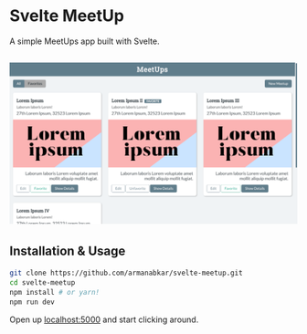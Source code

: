# Svelte MeetUp

A simple MeetUps app built with Svelte.

<h2 align="center">
  <img src="./screenshot.png" alt="svelte-meetup" width="600px" />
  <br>
</h2>


## Installation & Usage

```bash
git clone https://github.com/armanabkar/svelte-meetup.git
cd svelte-meetup
npm install # or yarn!
npm run dev
```

Open up [localhost:5000](http://localhost:5000) and start clicking around.
